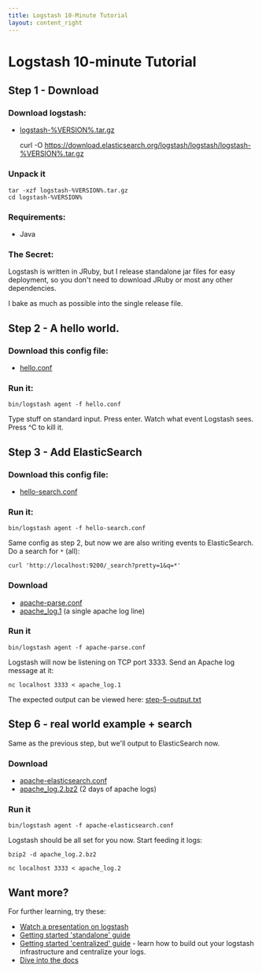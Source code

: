 ```yaml
---
title: Logstash 10-Minute Tutorial
layout: content_right
---
```

# Logstash 10-minute Tutorial

## Step 1 - Download

### Download logstash:

* [logstash-%VERSION%.tar.gz](https://download.elasticsearch.org/logstash/logstash/logstash-%VERSION%.tar.gz)

    curl -O https://download.elasticsearch.org/logstash/logstash/logstash-%VERSION%.tar.gz

### Unpack it

    tar -xzf logstash-%VERSION%.tar.gz
    cd logstash-%VERSION%

### Requirements:

* Java

### The Secret:

Logstash is written in JRuby, but I release standalone jar files for easy
deployment, so you don't need to download JRuby or most any other dependencies.

I bake as much as possible into the single release file.

## Step 2 - A hello world.

### Download this config file:

* [hello.conf](hello.conf)

### Run it:

    bin/logstash agent -f hello.conf

Type stuff on standard input. Press enter. Watch what event Logstash sees.
Press ^C to kill it.

## Step 3 - Add ElasticSearch

### Download this config file:

* [hello-search.conf](hello-search.conf)

### Run it:

    bin/logstash agent -f hello-search.conf

Same config as step 2, but now we are also writing events to ElasticSearch. Do
a search for `*` (all):

    curl 'http://localhost:9200/_search?pretty=1&q=*'

### Download

* [apache-parse.conf](apache-parse.conf)
* [apache_log.1](apache_log.1) (a single apache log line)

### Run it

    bin/logstash agent -f apache-parse.conf

Logstash will now be listening on TCP port 3333. Send an Apache log message at it:

    nc localhost 3333 < apache_log.1

The expected output can be viewed here: [step-5-output.txt](step-5-output.txt)

## Step 6 - real world example + search

Same as the previous step, but we'll output to ElasticSearch now.

### Download

* [apache-elasticsearch.conf](apache-elasticsearch.conf)
* [apache_log.2.bz2](apache_log.2.bz2) (2 days of apache logs)

### Run it

    bin/logstash agent -f apache-elasticsearch.conf

Logstash should be all set for you now. Start feeding it logs:

    bzip2 -d apache_log.2.bz2

    nc localhost 3333 < apache_log.2

## Want more?

For further learning, try these:

* [Watch a presentation on logstash](http://www.youtube.com/embed/RuUFnog29M4)
* [Getting started 'standalone' guide](http://logstash.net/docs/%VERSION%/tutorials/getting-started-simple)
* [Getting started 'centralized' guide](http://logstash.net/docs/%VERSION%/tutorials/getting-started-centralized) -
  learn how to build out your logstash infrastructure and centralize your logs.
* [Dive into the docs](http://logstash.net/docs/%VERSION%/)

